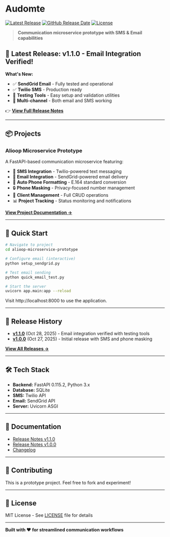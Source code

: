# Audomte

[![Latest Release](https://img.shields.io/github/v/release/trentbecknell/audomte?label=Latest%20Release&color=brightgreen)](https://github.com/trentbecknell/audomte/releases/latest)
[![GitHub Release Date](https://img.shields.io/github/release-date/trentbecknell/audomte)](https://github.com/trentbecknell/audomte/releases)
[![License](https://img.shields.io/badge/license-MIT-blue.svg)](LICENSE)

> **Communication microservice prototype with SMS & Email capabilities**

## 🎉 Latest Release: v1.1.0 - Email Integration Verified!

**What's New:**
- ✅ **SendGrid Email** - Fully tested and operational
- ✅ **Twilio SMS** - Production ready
- 🧪 **Testing Tools** - Easy setup and validation utilities
- 📧 **Multi-channel** - Both email and SMS working

👉 **[View Full Release Notes](https://github.com/trentbecknell/audomte/releases/tag/v1.1.0)**

---

## 📦 Projects

### Alioop Microservice Prototype

A FastAPI-based communication microservice featuring:

- 📱 **SMS Integration** - Twilio-powered text messaging
- 📧 **Email Integration** - SendGrid-powered email delivery
- 🔄 **Auto Phone Formatting** - E.164 standard conversion
- 🔒 **Phone Masking** - Privacy-focused number management
- 👥 **Client Management** - Full CRUD operations
- 📊 **Project Tracking** - Status monitoring and notifications

**[View Project Documentation →](./alioop-microservice-prototype/RELEASE_NOTES.md)**

---

## 🚀 Quick Start

```bash
# Navigate to project
cd alioop-microservice-prototype

# Configure email (interactive)
python setup_sendgrid.py

# Test email sending
python quick_email_test.py

# Start the server
uvicorn app.main:app --reload
```

Visit http://localhost:8000 to use the application.

---

## 📝 Release History

- **[v1.1.0](https://github.com/trentbecknell/audomte/releases/tag/v1.1.0)** (Oct 28, 2025) - Email integration verified with testing tools
- **[v1.0.0](https://github.com/trentbecknell/audomte/releases/tag/v1.0.0)** (Oct 27, 2025) - Initial release with SMS and phone masking

**[View All Releases →](https://github.com/trentbecknell/audomte/releases)**

---

## 🛠️ Tech Stack

- **Backend:** FastAPI 0.115.2, Python 3.x
- **Database:** SQLite
- **SMS:** Twilio API
- **Email:** SendGrid API
- **Server:** Uvicorn ASGI

---

## 📖 Documentation

- [Release Notes v1.1.0](./alioop-microservice-prototype/RELEASE_NOTES_v1.1.0.md)
- [Release Notes v1.0.0](./alioop-microservice-prototype/RELEASE_NOTES.md)
- [Changelog](./alioop-microservice-prototype/CHANGELOG.md)

---

## 🤝 Contributing

This is a prototype project. Feel free to fork and experiment!

---

## 📄 License

MIT License - See [LICENSE](LICENSE) file for details

---

**Built with ❤️ for streamlined communication workflows**